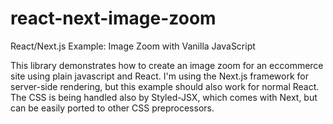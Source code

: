 # react-next-image-zoom
React/Next.js Example: Image Zoom with Vanilla JavaScript

This library demonstrates how to create an image zoom for an eccommerce site using plain javascript and React.
I'm using the Next.js framework for server-side rendering, but this example should also work for normal React.
The CSS is being handled also by Styled-JSX, which comes with Next, but can be easily ported to other CSS preprocessors.